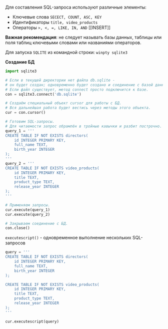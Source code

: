 Для составления SQL-запроса используют различные элементы:
* Ключевые слова `SECECT, COUNT, ASC, KEY`
* Идентификаторы `title, video_products`
* Операторы `>, <, =, LIKE, IN, AND`
[[INSERT]]


**Важная рекомендация**: не следует называть базы данных, таблицы или поля таблиц ключевыми словами или названиями операторов.

Для запуска `SQLITE` из командной строки: `winpty sqlite3`

**Создание БД**
```Python
import sqlite3

# Если в текущей директории нет файла db.sqlite - 
# он будет создан; одновременно будет создано и соединение с базой данных.
# Если файл существует, метод connect просто подключится к базе.
con = sqlite3.connect('db.sqlite')

# Создаём специальный объект cursor для работы с БД.
# Вся дальнейшая работа будет вестись через методы этого объекта.
cur = con.cursor()

# Готовим SQL-запросы.
# Для читаемости запрос обрамлён в тройные кавычки и разбит построчно.
query_1 = '''
CREATE TABLE IF NOT EXISTS directors(
    id INTEGER PRIMARY KEY,
    full_name TEXT,
    birth_year INTEGER
);
'''
query_2 = '''
CREATE TABLE IF NOT EXISTS video_products(
    id INTEGER PRIMARY KEY,
    title TEXT,
    product_type TEXT,
    release_year INTEGER
);
'''

# Применяем запросы.
cur.execute(query_1)
cur.execute(query_2)

# Закрываем соединение с БД.
con.close()
```

`executescript()` - одновременное выполнение нескольких SQL-запросов
```Python
query = '''
CREATE TABLE IF NOT EXISTS directors(
    id INTEGER PRIMARY KEY,
    full_name TEXT,
    birth_year INTEGER
);

CREATE TABLE IF NOT EXISTS video_products(
    id INTEGER PRIMARY KEY,
    title TEXT,
    product_type TEXT,
    release_year INTEGER
);
'''

cur.executescript(query)
```

